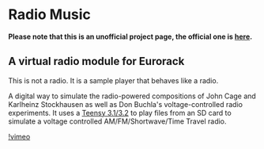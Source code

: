# Radio Music

**Please note that this is an unofficial project page, the official one is
[here](https://github.com/TomWhitwell/RadioMusic).**

## A virtual radio module for Eurorack

This is not a radio. It is a sample player that behaves like a radio.

A digital way to simulate the radio-powered compositions of John Cage and
Karlheinz Stockhausen as well as Don Buchla's voltage-controlled radio experiments.
It uses a [Teensy 3.1/3.2](https://www.pjrc.com/teensy/) to play files from an
SD card to simulate a voltage controlled AM/FM/Shortwave/Time Travel radio.

[!vimeo](113050279)
